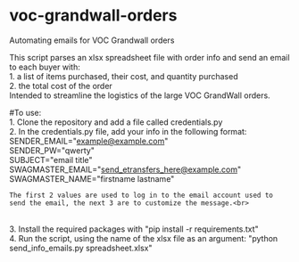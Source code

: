 # voc-grandwall-orders
Automating emails for VOC Grandwall orders

This script parses an xlsx spreadsheet file with order info and send an email to each buyer with:<br>
    1. a list of items purchased, their cost, and quantity purchased<br>
    2. the total cost of the order<br>
Intended to streamline the logistics of the large VOC GrandWall orders.<br>

#To use:<br>
    1. Clone the repository and add a file called credentials.py<br>
    2. In the credentials.py file, add your info in the following format:<br>
        SENDER_EMAIL="example@example.com"<br>
        SENDER_PW="qwerty"<br>
        SUBJECT="email title"<br>
        SWAGMASTER_EMAIL="send_etransfers_here@example.com"<br>
        SWAGMASTER_NAME="firstname lastname"<br>

    The first 2 values are used to log in to the email account used to send the email, the next 3 are to customize the message.<br>
<br>
    3. Install the required packages with "pip install -r requirements.txt"<br>
    4. Run the script, using the name of the xlsx file as an argument: "python send_info_emails.py spreadsheet.xlsx" <br>


